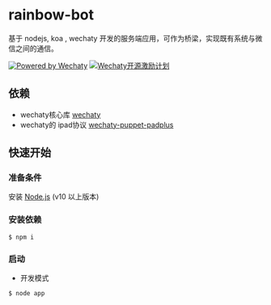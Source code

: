 # rainbow-bot
基于 nodejs, koa , wechaty 开发的服务端应用，可作为桥梁，实现既有系统与微信之间的通信。

[![Powered by Wechaty](https://img.shields.io/badge/Powered%20By-Wechaty-green.svg)](https://github.com/chatie/wechaty)
[![Wechaty开源激励计划](https://img.shields.io/badge/Wechaty-开源激励计划-green.svg)](https://github.com/juzibot/Welcome/wiki/Everything-about-Wechaty)
## 依赖
* wechaty核心库 [wechaty](https://github.com/wechaty/wechaty)
* wechaty的 ipad协议 [wechaty-puppet-padplus](https://github.com/wechaty/wechaty-puppet-padplus/)

## 快速开始

### 准备条件

安装 [Node.js](https://nodejs.org/en/download/) (v10 以上版本)

### 安装依赖
```Shell
$ npm i
```

### 启动

* 开发模式

```Shell
$ node app
```
